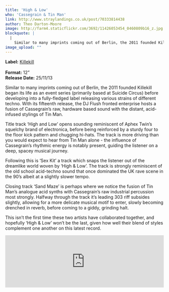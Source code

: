 ```yaml
---
title: 'High & Low'
who: 'Cassegrain & Tin Man'
link: http://www.straylandings.co.uk/post/70333814438
author: Theo Darton-Moore
image: http://farm4.staticflickr.com/3692/11426053454_0460809b16_z.jpg
blockquote: |
  |
    Similar to many imprints coming out of Berlin, the 2011 founded Killekill began its life as an event series (primarily based at Suicide Circus) before developing into a fully-fledged label releasing various strains of different techno. With its fifteenth release, the DJ Flush fronted enterprise hosts a fusion of Cassegrain’s raw, hardware based sound with the distant, acid-infused stylings of Tin Man.
image_upload: ""
---
```

**Label:** [Killekill](http://www.killekill.com/)  
<br>**Format:** 12”
<br>**Release Date:** 25/11/13

Similar to many imprints coming out of Berlin, the 2011 founded Killekill began its life as an event series (primarily based at Suicide Circus) before developing into a fully-fledged label releasing various strains of different techno. With its fifteenth release, the DJ Flush fronted enterprise hosts a fusion of Cassegrain’s raw, hardware based sound with the distant, acid-infused stylings of Tin Man.

Title track ‘High and Low’ opens sounding reminiscent of Aphex Twin’s squelchy brand of electronica, before being reinforced by a sturdy four to the floor kick pattern and chugging hi-hats. The track is more driving than you would expect to hear from Tin Man alone - the influence of Cassegrain’s rhythmic energy is notably present, guiding the listener on a deep, spacey musical journey.

Following this is ‘Sex Kit’ a track which snaps the listener out of the dreamlike world woven by ‘High & Low’. The track is strongly reminiscent of the old school acid-techno sound that once dominated the UK rave scene in the 90’s albeit at a slightly slower tempo. 

Closing track ‘Sand Maze’ is perhaps where we notice the fusion of Tin Man’s analogue acid synths with Cassegrain’s raw industrial percussion most strongly. Halfway through the track it’s leading 303 riff subsides slightly, allowing for a more delicate musical motif to enter, slowly becoming drenched in reverb, before coming to a giddy, grinding halt.

This isn’t the first time these two artists have collaborated together, and hopefully ‘High & Low’ won’t be the last, given how well their blend of styles complement one another on this latest record.

<iframe frameborder="no" height="166" scrolling="no" src="https://w.soundcloud.com/player/?url=https%3A//api.soundcloud.com/tracks/116990689&amp;color=ff6600&amp;auto_play=false&amp;show_artwork=true" width="100%"></iframe>